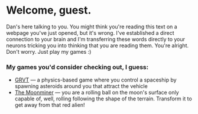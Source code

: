 # Welcome, guest.
Dan's here talking to you. You might think you're reading this text on a webpage you've just opened, but it's wrong. I've established a direct connection to your brain and I'm transferring these words directly to your neurons tricking you into thinking that you are reading them. You're alright. Don't worry. Just play my games :)

### My games you'd consider checking out, I guess:
- [GRVT](https://grvt.dandemidov.com) — a physics-based game where you control a spaceship by spawning asteroids around you that attract the vehicle
- [The Moonminer](https://moonminer.dandemidov.com) — you are a rolling ball on the moon's surface only capable of, well, rolling following the shape of the terrain. Transform it to get away from that red alien!
